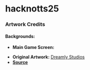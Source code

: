 # hacknotts25




### Artwork Credits
#### Backgrounds:
*   **Main Game Screen:**
- **Original Artwork:** [Dreamly Studios](https://studiosdreamly.editorx.io/dreamlystudios)
- [**Source**](https://assetstore.unity.com/packages/2d/environments/background-pixel-village-1-284950?srsltid=AfmBOopuaefBXz5FMuZRwcFt8REyArVNzEEJD4_JJB3D_peIisspJROn#publisher)